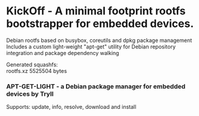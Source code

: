 # KickOff - A minimal footprint rootfs bootstrapper for embedded devices. 

Debian rootfs based on busybox, coreutils and dpkg package management<br/>
Includes a custom light-weight "apt-get" utility for Debian repository integration and package dependency walking<br/>

Generated squashfs:<br/>
rootfs.xz 5525504 bytes<br/>


<h3>APT-GET-LIGHT - a Debian package manager for embedded devices by Tryll</h3>
Supports: update, info, resolve, download and install

